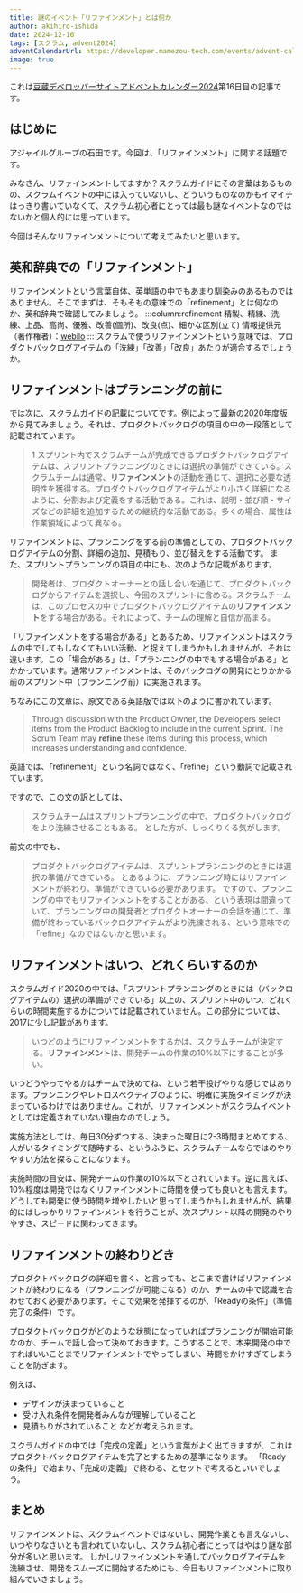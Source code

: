 ```yaml
---
title: 謎のイベント「リファインメント」とは何か
author: akihiro-ishida
date: 2024-12-16
tags: [スクラム, advent2024]
adventCalendarUrl: https://developer.mamezou-tech.com/events/advent-calendar/2024/
image: true
---
```

これは[豆蔵デベロッパーサイトアドベントカレンダー2024](/events/advent-calendar/2024/)第16日目の記事です。

## はじめに
アジャイルグループの石田です。今回は、「リファインメント」に関する話題です。

みなさん、リファインメントしてますか？スクラムガイドにその言葉はあるものの、スクラムイベントの中には入っていないし、どういうものなのかもイマイチはっきり書いていなくて、スクラム初心者にとっては最も謎なイベントなのではないかと個人的には思っています。

今回はそんなリファインメントについて考えてみたいと思います。

## 英和辞典での「リファインメント」
リファインメントという言葉自体、英単語の中でもあまり馴染みのあるものではありません。そこでまずは、そもそもの意味での「refinement」とは何なのか、英和辞典で確認してみましょう。
:::column:refinement
精製、精練、洗練、上品、高尚、優雅、改善(個所)、改良(点)、細かな区別(立て)
情報提供元（著作権者）：[webilo](https://ejje.weblio.jp/content/refinement)
:::
スクラムで使うリファインメントという意味では、プロダクトバックログアイテムの「洗練」「改善」「改良」あたりが適合するでしょうか。

## リファインメントはプランニングの前に
では次に、スクラムガイドの記載についてです。例によって最新の2020年度版から見てみましょう。それは、プロダクトバックログの項目の中の一段落として記載されています。

> 1 スプリント内でスクラムチームが完成できるプロダクトバックログアイテムは、スプリントプランニングのときには選択の準備ができている。スクラムチームは通常、<b>リファインメント</b>の活動を通じて、選択に必要な透明性を獲得する。プロダクトバックログアイテムがより⼩さく詳細になるように、分割および定義をする活動である。これは、説明・並び順・サイズなどの詳細を追加するための継続的な活動である。多くの場合、属性は作業領域によって異なる。

リファインメントは、プランニングをする前の準備としての、プロダクトバックログアイテムの分割、詳細の追加、見積もり、並び替えをする活動です。
また、スプリントプランニングの項目の中にも、次のような記載があります。

> 開発者は、プロダクトオーナーとの話し合いを通じて、プロダクトバックログからアイテムを選択し、今回のスプリントに含める。スクラムチームは、このプロセスの中でプロダクトバックログアイテムの<b>リファインメント</b>をする場合がある。それによって、チームの理解と⾃信が⾼まる。

「リファインメントをする場合がある」とあるため、リファインメントはスクラムの中でしてもしなくてもいい活動、と捉えてしまうかもしれませんが、それは違います。この「場合がある」は、「プランニングの中でもする場合がある」とかかっています。通常リファインメントは、そのバックログの開発にとりかかる前のスプリント中（プランニング前）に実施されます。

ちなみにこの文章は、原文である英語版では以下のように書かれています。

> Through discussion with the Product Owner, the Developers select items from the Product Backlog to include in the current Sprint. The Scrum Team may <b>refine</b> these items during this process, which increases understanding and confidence.

英語では、「refinement」という名詞ではなく、「refine」という動詞で記載されています。

ですので、この文の訳としては、
> スクラムチームはスプリントプランニングの中で、プロダクトバックログをより洗練させることもある。
とした方が、しっくりくる気がします。

前文の中でも、
> プロダクトバックログアイテムは、スプリントプランニングのときには選択の準備ができている。
とあるように、プランニング時にはリファインメントが終わり、準備ができている必要があります。
ですので、プランニングの中でもリファインメントをすることがある、という表現は間違っていて、プランニング中の開発者とプロダクトオーナーの会話を通じて、準備が終わっているバックログアイテムがより洗練される、という意味での「refine」なのではないかと思います。

## リファインメントはいつ、どれくらいするのか
スクラムガイド2020の中では、「スプリントプランニングのときには（バックログアイテムの）選択の準備ができている」以上の、スプリント中のいつ、どれくらいの時間実施するかについては記載されていません。この部分については、2017に少し記載があります。

> いつどのようにリファインメントをするかは、スクラムチームが決定する。<b>リファインメント</b>は、開発チームの作業の10%以下にすることが多い。

いつどうやってやるかはチームで決めてね、という若干投げやりな感じではあります。プランニングやレトロスペクティブのように、明確に実施タイミングが決まっているわけではありません。これが、リファインメントがスクラムイベントとしては定義されていない理由なのでしょう。

実施方法としては、毎日30分ずつする、決まった曜日に2-3時間まとめてする、人がいるタイミングで随時する、というふうに、スクラムチームならではのやりやすい方法を探ることになります。

実施時間の目安は、開発チームの作業の10%以下とされています。逆に言えば、10%程度は開発ではなくリファインメントに時間を使っても良いとも言えます。
どうしても開発に使う時間を増やしたいと思ってしまうかもしれませんが、結果的にはしっかりリファインメントを行うことが、次スプリント以降の開発のやりやすさ、スピードに関わってきます。

## リファインメントの終わりどき
プロダクトバックログの詳細を書く、と言っても、とこまで書けばリファインメントが終わりになる（プランニングが可能になる）のか、チームの中で認識を合わせておく必要があります。そこで効果を発揮するのが、「Readyの条件」（準備完了の条件）です。

プロダクトバックログがどのような状態になっていればプランニングが開始可能なのか、チームで話し合って決めておきます。こうすることで、本来開発の中ですればいいことまでリファインメントでやってしまい、時間をかけすぎてしまうことを防ぎます。

例えば、
- デザインが決まっていること
- 受け入れ条件を開発者みんなが理解していること
- 見積もりがされていること
などが考えられます。

スクラムガイドの中では「完成の定義」という言葉がよく出てきますが、これはプロダクトバックログアイテムを完了とするための基準になります。
「Readyの条件」で始まり、「完成の定義」で終わる、とセットで考えるといいでしょう。

## まとめ
リファインメントは、スクラムイベントではないし、開発作業とも言えないし、いつやりなさいとも言われていないし、スクラム初心者にとってはやはり謎な部分が多いと思います。
しかしリファインメントを通してバックログアイテムを洗練させ、開発をスムーズに開始するためにも、今日もリファインメントに取り組んでいきましょう。